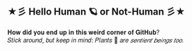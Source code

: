 ## ★彡 Hello Human 🪐 or Not-Human 彡★
𝐇𝐨𝐰 𝐝𝐢𝐝 𝐲𝐨𝐮 𝐞𝐧𝐝 𝐮𝐩 𝐢𝐧 𝐭𝐡𝐢𝐬 𝐰𝐞𝐢𝐫𝐝 𝐜𝐨𝐫𝐧𝐞𝐫 𝐨𝐟 𝐆𝐢𝐭𝐇𝐮𝐛? <br>
𝑆𝑡𝑖𝑐𝑘 𝑎𝑟𝑜𝑢𝑛𝑑, 𝑏𝑢𝑡 𝑘𝑒𝑒𝑝 𝑖𝑛 𝑚𝑖𝑛𝑑: 𝑃𝑙𝑎𝑛𝑡𝑠 🌱 𝑎𝑟𝑒 <i> 𝑠𝑒𝑛𝑡𝑖𝑒𝑛𝑡 𝑏𝑒𝑖𝑛𝑔𝑠 𝑡𝑜𝑜.</i>


<!--
**Neh3m/Neh3m** is a ✨ _special_ ✨ repository because its `README.md` (this file) appears on your GitHub profile.

Here are some ideas to get you started:

- 🔭 I’m currently working on ...
- 🌱 I’m currently learning ...
- 👯 I’m looking to collaborate on ...
- 🤔 I’m looking for help with ...
- 💬 Ask me about ...
- 📫 How to reach me: ...
- 😄 Pronouns: ...
- ⚡ Fun fact: ...
-->
